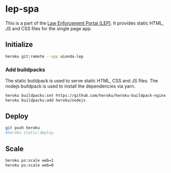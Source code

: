 # lep-spa
This is a part of the [Law Enforcement Portal (LEP)](https://github.com/AiondaDotCom/lep). It provides static HTML, JS and CSS files for the single page app.

## Initialize
```sh
heroku git:remote --app aionda-lep
```

### Add buildpacks
The static buildpack is used to serve static HTML, CSS and JS files.
The nodejs buildpack is used to install the dependencies via yarn.
```sh
heroku buildpacks:set https://github.com/heroku/heroku-buildpack-nginx
heroku buildpacks:add heroku/nodejs
```

## Deploy
```sh
git push heroku
#heroku static:deploy
```

## Scale
```sh
heroku ps:scale web=1
heroku ps:scale web=0
```
